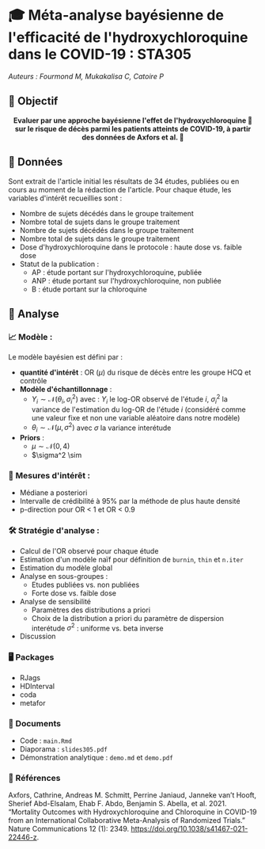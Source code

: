 # 🎓 Méta-analyse bayésienne de l'efficacité de l'hydroxychloroquine dans le COVID-19 : STA305

*Auteurs : Fourmond M, Mukakalisa C, Catoire P*

## 🥇 Objectif

<p align="center">
  <b>
Evaluer par une approche bayésienne l'effet de l'hydroxychloroquine 💊 sur le risque de décès parmi les patients atteints de COVID-19, à partir des données de Axfors et al. 📄
  </b>
</p>

## 🏥 Données

Sont extrait de l'article initial les résultats de 34 études, publiées ou en cours au moment de la rédaction de l'article. Pour chaque étude, les variables d'intérêt recueillies sont :

- Nombre de sujets décédés dans le groupe traitement
- Nombre total de sujets dans le groupe traitement
- Nombre de sujets décédés dans le groupe traitement
- Nombre total de sujets dans le groupe traitement
- Dose d'hydroxychloroquine dans le protocole : haute dose vs. faible dose
- Statut de la publication :
  - AP : étude portant sur l'hydroxychloroquine, publiée
  - ANP : étude portant sur l'hydroxychloroquine, non publiée
  - B : étude portant sur la chloroquine
 
## 🧮 Analyse 

### 📈 Modèle :

Le modèle bayésien est défini par :

- **quantité d'intérêt** : OR ($\mu$) du risque de décès entre les groupe HCQ et contrôle
- **Modèle d'échantillonnage** :
  - $Y_i \sim \mathcal{N}(\theta_i,\sigma_i^2)$ avec : $Y_i$ le log-OR observé de l'étude $i$, $\sigma_i^2$ la variance de l'estimation du log-OR de l'étude $i$ (considéré comme une valeur fixe et non une variable aléatoire dans notre modèle)
  - $\theta_i \sim \mathcal{N}(\mu,\sigma^2)$ avec $\sigma$ la variance interétude
- **Priors** :
  - $\mu \sim \mathcal{N}(0,4)$
  - $\sigma^2 \sim 

### 🎯 Mesures d'intérêt :

- Médiane a posteriori
- Intervalle de crédibilité à 95% par la méthode de plus haute densité
- p-direction pour OR < 1 et OR < 0.9

### 🛠️ Stratégie d'analyse :

- Calcul de l'OR observé pour chaque étude
- Estimation d'un modèle naïf pour définition de `burnin`, `thin` et `n.iter`
- Estimation du modèle global
- Analyse en sous-groupes :
  - Etudes publiées vs. non publiées
  - Forte dose vs. faible dose
- Analyse de sensibilité
  - Paramètres des distributions a priori
  - Choix de la distribution a priori du paramètre de dispersion interétude $\sigma^2$ : uniforme vs. beta inverse
- Discussion

### 🖥️ Packages 

- RJags
- HDInterval
- coda
- metafor

### 📎 Documents

- Code : `main.Rmd`
- Diaporama : `slides305.pdf`
- Démonstration analytique : `demo.md` et `demo.pdf`

### 📘 Références

Axfors, Cathrine, Andreas M. Schmitt, Perrine Janiaud, Janneke van’t Hooft, Sherief Abd-Elsalam, Ehab F. Abdo, Benjamin S. Abella, et al. 2021. “Mortality Outcomes with Hydroxychloroquine and Chloroquine in COVID-19 from an International Collaborative Meta-Analysis of Randomized Trials.” Nature Communications 12 (1): 2349. https://doi.org/10.1038/s41467-021-22446-z.
